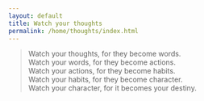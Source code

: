 ```yaml
---
layout: default
title: Watch your thoughts
permalink: /home/thoughts/index.html
---
```



> Watch your thoughts, for they become words.<br/>
> Watch your words, for they become actions.<br/>
> Watch your actions, for they become habits.<br/>
> Watch your habits, for they become character.<br/>
> Watch your character, for it becomes your destiny.
